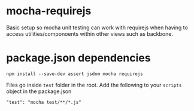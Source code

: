 # mocha-requirejs 

Basic setup so mocha unit testing can work with requirejs when having to access utilities/componoents within other views such as backbone.

# package.json dependencies

`npm install --save-dev assert jsdom mocha requirejs` 

Files go inside `test` folder in the root.  Add the following to your `scripts` object in the package.json 

`"test": "mocha test/**/*.js"`
